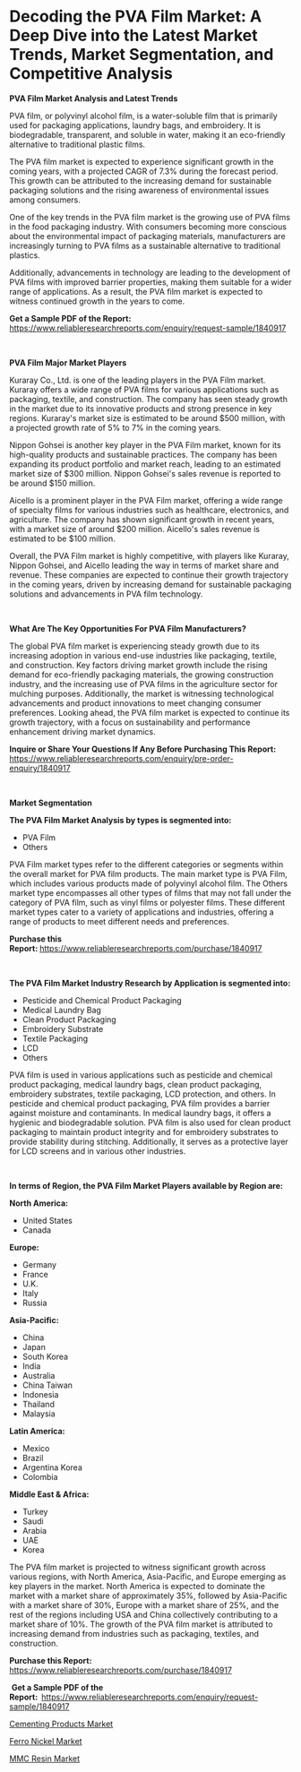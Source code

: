 <p><h1>Decoding the PVA Film Market: A Deep Dive into the Latest Market Trends, Market Segmentation, and Competitive Analysis</h1></p><p><strong>PVA Film Market Analysis and Latest Trends</strong></p>
<p><p>PVA film, or polyvinyl alcohol film, is a water-soluble film that is primarily used for packaging applications, laundry bags, and embroidery. It is biodegradable, transparent, and soluble in water, making it an eco-friendly alternative to traditional plastic films.</p><p>The PVA film market is expected to experience significant growth in the coming years, with a projected CAGR of 7.3% during the forecast period. This growth can be attributed to the increasing demand for sustainable packaging solutions and the rising awareness of environmental issues among consumers.</p><p>One of the key trends in the PVA film market is the growing use of PVA films in the food packaging industry. With consumers becoming more conscious about the environmental impact of packaging materials, manufacturers are increasingly turning to PVA films as a sustainable alternative to traditional plastics.</p><p>Additionally, advancements in technology are leading to the development of PVA films with improved barrier properties, making them suitable for a wider range of applications. As a result, the PVA film market is expected to witness continued growth in the years to come.</p></p>
<p><strong>Get a Sample PDF of the Report:&nbsp;</strong> <a href="https://www.reliableresearchreports.com/enquiry/request-sample/1840917">https://www.reliableresearchreports.com/enquiry/request-sample/1840917</a></p>
<p>&nbsp;</p>
<p><strong>PVA Film Major Market Players</strong></p>
<p><p>Kuraray Co., Ltd. is one of the leading players in the PVA Film market. Kuraray offers a wide range of PVA films for various applications such as packaging, textile, and construction. The company has seen steady growth in the market due to its innovative products and strong presence in key regions. Kuraray's market size is estimated to be around $500 million, with a projected growth rate of 5% to 7% in the coming years.</p><p>Nippon Gohsei is another key player in the PVA Film market, known for its high-quality products and sustainable practices. The company has been expanding its product portfolio and market reach, leading to an estimated market size of $300 million. Nippon Gohsei's sales revenue is reported to be around $150 million.</p><p>Aicello is a prominent player in the PVA Film market, offering a wide range of specialty films for various industries such as healthcare, electronics, and agriculture. The company has shown significant growth in recent years, with a market size of around $200 million. Aicello's sales revenue is estimated to be $100 million.</p><p>Overall, the PVA Film market is highly competitive, with players like Kuraray, Nippon Gohsei, and Aicello leading the way in terms of market share and revenue. These companies are expected to continue their growth trajectory in the coming years, driven by increasing demand for sustainable packaging solutions and advancements in PVA film technology.</p></p>
<p>&nbsp;</p>
<p><strong>What Are The Key Opportunities For PVA Film Manufacturers?</strong></p>
<p><p>The global PVA film market is experiencing steady growth due to its increasing adoption in various end-use industries like packaging, textile, and construction. Key factors driving market growth include the rising demand for eco-friendly packaging materials, the growing construction industry, and the increasing use of PVA films in the agriculture sector for mulching purposes. Additionally, the market is witnessing technological advancements and product innovations to meet changing consumer preferences. Looking ahead, the PVA film market is expected to continue its growth trajectory, with a focus on sustainability and performance enhancement driving market dynamics.</p></p>
<p><strong>Inquire or Share Your Questions If Any Before Purchasing This Report:</strong> <a href="https://www.reliableresearchreports.com/enquiry/pre-order-enquiry/1840917">https://www.reliableresearchreports.com/enquiry/pre-order-enquiry/1840917</a></p>
<p>&nbsp;</p>
<p><strong>Market Segmentation</strong></p>
<p><strong>The PVA Film Market Analysis by types is segmented into:</strong></p>
<p><ul><li>PVA Film</li><li>Others</li></ul></p>
<p><p>PVA Film market types refer to the different categories or segments within the overall market for PVA film products. The main market type is PVA Film, which includes various products made of polyvinyl alcohol film. The Others market type encompasses all other types of films that may not fall under the category of PVA film, such as vinyl films or polyester films. These different market types cater to a variety of applications and industries, offering a range of products to meet different needs and preferences.</p></p>
<p><strong>Purchase this Report:&nbsp;</strong><a href="https://www.reliableresearchreports.com/purchase/1840917">https://www.reliableresearchreports.com/purchase/1840917</a></p>
<p>&nbsp;</p>
<p><strong>The PVA Film Market Industry Research by Application is segmented into:</strong></p>
<p><ul><li>Pesticide and Chemical Product Packaging</li><li>Medical Laundry Bag</li><li>Clean Product Packaging</li><li>Embroidery Substrate</li><li>Textile Packaging</li><li>LCD</li><li>Others</li></ul></p>
<p><p>PVA film is used in various applications such as pesticide and chemical product packaging, medical laundry bags, clean product packaging, embroidery substrates, textile packaging, LCD protection, and others. In pesticide and chemical product packaging, PVA film provides a barrier against moisture and contaminants. In medical laundry bags, it offers a hygienic and biodegradable solution. PVA film is also used for clean product packaging to maintain product integrity and for embroidery substrates to provide stability during stitching. Additionally, it serves as a protective layer for LCD screens and in various other industries.</p></p>
<p>&nbsp;</p>
<p><strong>In terms of Region, the PVA Film Market Players available by Region are:</strong></p>
<p>
    <p> <strong> North America: </strong>
        <ul>
            <li>United States</li>
            <li>Canada</li>
        </ul>
        </p> 
    <p> <strong> Europe: </strong>
        <ul>
            <li>Germany</li>
            <li>France</li>
            <li>U.K.</li>
            <li>Italy</li>
            <li>Russia</li>
        </ul>
        </p> 
    <p> <strong> Asia-Pacific: </strong>
        <ul>
            <li>China</li>
            <li>Japan</li>
            <li>South Korea</li>
            <li>India</li>
            <li>Australia</li>
            <li>China Taiwan</li>
            <li>Indonesia</li>
            <li>Thailand</li>
            <li>Malaysia</li>
        </ul>
        </p> 
    <p> <strong> Latin America: </strong>
        <ul>
            <li>Mexico</li>
            <li>Brazil</li>
            <li>Argentina Korea</li>
            <li>Colombia</li>
        </ul>
        </p> 
    <p> <strong> Middle East & Africa: </strong>
        <ul>
            <li>Turkey</li>
            <li>Saudi</li>
            <li>Arabia</li>
            <li>UAE</li>
            <li>Korea</li>
        </ul>
    </p>
    </p>
<p><p>The PVA film market is projected to witness significant growth across various regions, with North America, Asia-Pacific, and Europe emerging as key players in the market. North America is expected to dominate the market with a market share of approximately 35%, followed by Asia-Pacific with a market share of 30%, Europe with a market share of 25%, and the rest of the regions including USA and China collectively contributing to a market share of 10%. The growth of the PVA film market is attributed to increasing demand from industries such as packaging, textiles, and construction.</p></p>
<p><strong>Purchase this Report: </strong><a href="https://www.reliableresearchreports.com/purchase/1840917">https://www.reliableresearchreports.com/purchase/1840917</a></p>
<p>&nbsp;<strong>Get a Sample PDF of the Report:&nbsp;&nbsp;</strong><a href="https://www.reliableresearchreports.com/enquiry/request-sample/1840917">https://www.reliableresearchreports.com/enquiry/request-sample/1840917</a></p>
<p><strong></strong></p>
<p><p><a href="https://github.com/wusalecollins540tpqoz/Market-Research-Report-List-1/blob/main/cementing-products-market.md">Cementing Products Market</a></p><p><a href="https://github.com/johnbach50/Market-Research-Report-List-2/blob/main/ferro-nickel-market.md">Ferro Nickel Market</a></p><p><a href="https://github.com/pjcfca/Market-Research-Report-List-1/blob/main/mmc-resin-market.md">MMC Resin Market</a></p></p>